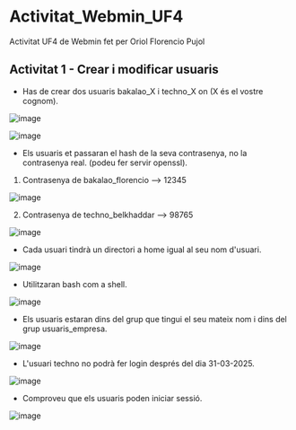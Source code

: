 # Activitat_Webmin_UF4
Activitat UF4 de Webmin fet per Oriol Florencio Pujol

## Activitat 1 - Crear i modificar usuaris
- Has de crear dos usuaris bakalao_X i techno_X on (X és el vostre cognom).

![image](https://github.com/user-attachments/assets/b88ee601-a31d-4bbe-9023-42f67c431f89)

![image](https://github.com/user-attachments/assets/05c0d42a-54ec-40a6-8765-61ef0f05f0ed)

- Els usuaris et passaran el hash de la seva contrasenya, no la contrasenya real. (podeu fer servir openssl).

1. Contrasenya de bakalao_florencio --> 12345

![image](https://github.com/user-attachments/assets/7cfcbe80-e32c-4e6d-a718-dda04637109a)

2. Contrasenya de techno_belkhaddar --> 98765

![image](https://github.com/user-attachments/assets/5a7b04f0-9662-4906-a733-f7c420dbb255)

- Cada usuari tindrà un directori a home igual al seu nom d'usuari.

![image](https://github.com/user-attachments/assets/c3b2d258-106b-49a0-a32f-bfe1691ac6b1)

- Utilitzaran bash com a shell.

![image](https://github.com/user-attachments/assets/442e6d13-b14e-4f53-8126-b0613e4ed394)

- Els usuaris estaran dins del grup que tingui el seu mateix nom i dins del grup usuaris_empresa.

![image](https://github.com/user-attachments/assets/0fc22279-fc7c-424c-9833-dc896935b4cb)

- L'usuari techno no podrà fer login després del dia 31-03-2025.

![image](https://github.com/user-attachments/assets/3bc095e0-5a86-424b-ab69-59b25f8b65ad)

- Comproveu que els usuaris poden iniciar sessió.

![image](https://github.com/user-attachments/assets/e382fa48-077e-40f6-b830-3fff308dc47c)























